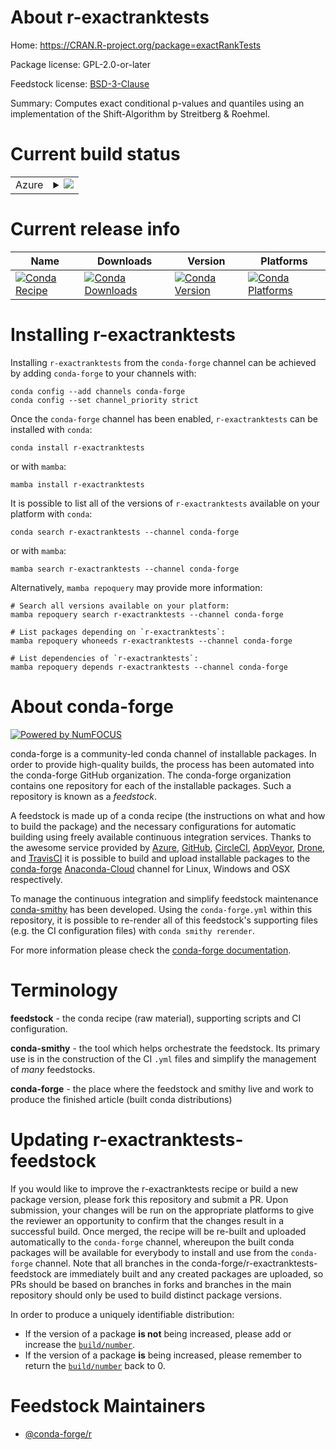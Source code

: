 About r-exactranktests
======================

Home: https://CRAN.R-project.org/package=exactRankTests

Package license: GPL-2.0-or-later

Feedstock license: [BSD-3-Clause](https://github.com/conda-forge/r-exactranktests-feedstock/blob/main/LICENSE.txt)

Summary: Computes exact conditional p-values and quantiles using an implementation of the Shift-Algorithm by Streitberg & Roehmel.

Current build status
====================


<table>
    
  <tr>
    <td>Azure</td>
    <td>
      <details>
        <summary>
          <a href="https://dev.azure.com/conda-forge/feedstock-builds/_build/latest?definitionId=1119&branchName=main">
            <img src="https://dev.azure.com/conda-forge/feedstock-builds/_apis/build/status/r-exactranktests-feedstock?branchName=main">
          </a>
        </summary>
        <table>
          <thead><tr><th>Variant</th><th>Status</th></tr></thead>
          <tbody><tr>
              <td>linux_64_r_base4.1</td>
              <td>
                <a href="https://dev.azure.com/conda-forge/feedstock-builds/_build/latest?definitionId=1119&branchName=main">
                  <img src="https://dev.azure.com/conda-forge/feedstock-builds/_apis/build/status/r-exactranktests-feedstock?branchName=main&jobName=linux&configuration=linux_64_r_base4.1" alt="variant">
                </a>
              </td>
            </tr><tr>
              <td>linux_64_r_base4.2</td>
              <td>
                <a href="https://dev.azure.com/conda-forge/feedstock-builds/_build/latest?definitionId=1119&branchName=main">
                  <img src="https://dev.azure.com/conda-forge/feedstock-builds/_apis/build/status/r-exactranktests-feedstock?branchName=main&jobName=linux&configuration=linux_64_r_base4.2" alt="variant">
                </a>
              </td>
            </tr><tr>
              <td>osx_64_r_base4.1</td>
              <td>
                <a href="https://dev.azure.com/conda-forge/feedstock-builds/_build/latest?definitionId=1119&branchName=main">
                  <img src="https://dev.azure.com/conda-forge/feedstock-builds/_apis/build/status/r-exactranktests-feedstock?branchName=main&jobName=osx&configuration=osx_64_r_base4.1" alt="variant">
                </a>
              </td>
            </tr><tr>
              <td>osx_64_r_base4.2</td>
              <td>
                <a href="https://dev.azure.com/conda-forge/feedstock-builds/_build/latest?definitionId=1119&branchName=main">
                  <img src="https://dev.azure.com/conda-forge/feedstock-builds/_apis/build/status/r-exactranktests-feedstock?branchName=main&jobName=osx&configuration=osx_64_r_base4.2" alt="variant">
                </a>
              </td>
            </tr><tr>
              <td>win_64</td>
              <td>
                <a href="https://dev.azure.com/conda-forge/feedstock-builds/_build/latest?definitionId=1119&branchName=main">
                  <img src="https://dev.azure.com/conda-forge/feedstock-builds/_apis/build/status/r-exactranktests-feedstock?branchName=main&jobName=win&configuration=win_64_" alt="variant">
                </a>
              </td>
            </tr>
          </tbody>
        </table>
      </details>
    </td>
  </tr>
</table>

Current release info
====================

| Name | Downloads | Version | Platforms |
| --- | --- | --- | --- |
| [![Conda Recipe](https://img.shields.io/badge/recipe-r--exactranktests-green.svg)](https://anaconda.org/conda-forge/r-exactranktests) | [![Conda Downloads](https://img.shields.io/conda/dn/conda-forge/r-exactranktests.svg)](https://anaconda.org/conda-forge/r-exactranktests) | [![Conda Version](https://img.shields.io/conda/vn/conda-forge/r-exactranktests.svg)](https://anaconda.org/conda-forge/r-exactranktests) | [![Conda Platforms](https://img.shields.io/conda/pn/conda-forge/r-exactranktests.svg)](https://anaconda.org/conda-forge/r-exactranktests) |

Installing r-exactranktests
===========================

Installing `r-exactranktests` from the `conda-forge` channel can be achieved by adding `conda-forge` to your channels with:

```
conda config --add channels conda-forge
conda config --set channel_priority strict
```

Once the `conda-forge` channel has been enabled, `r-exactranktests` can be installed with `conda`:

```
conda install r-exactranktests
```

or with `mamba`:

```
mamba install r-exactranktests
```

It is possible to list all of the versions of `r-exactranktests` available on your platform with `conda`:

```
conda search r-exactranktests --channel conda-forge
```

or with `mamba`:

```
mamba search r-exactranktests --channel conda-forge
```

Alternatively, `mamba repoquery` may provide more information:

```
# Search all versions available on your platform:
mamba repoquery search r-exactranktests --channel conda-forge

# List packages depending on `r-exactranktests`:
mamba repoquery whoneeds r-exactranktests --channel conda-forge

# List dependencies of `r-exactranktests`:
mamba repoquery depends r-exactranktests --channel conda-forge
```


About conda-forge
=================

[![Powered by
NumFOCUS](https://img.shields.io/badge/powered%20by-NumFOCUS-orange.svg?style=flat&colorA=E1523D&colorB=007D8A)](https://numfocus.org)

conda-forge is a community-led conda channel of installable packages.
In order to provide high-quality builds, the process has been automated into the
conda-forge GitHub organization. The conda-forge organization contains one repository
for each of the installable packages. Such a repository is known as a *feedstock*.

A feedstock is made up of a conda recipe (the instructions on what and how to build
the package) and the necessary configurations for automatic building using freely
available continuous integration services. Thanks to the awesome service provided by
[Azure](https://azure.microsoft.com/en-us/services/devops/), [GitHub](https://github.com/),
[CircleCI](https://circleci.com/), [AppVeyor](https://www.appveyor.com/),
[Drone](https://cloud.drone.io/welcome), and [TravisCI](https://travis-ci.com/)
it is possible to build and upload installable packages to the
[conda-forge](https://anaconda.org/conda-forge) [Anaconda-Cloud](https://anaconda.org/)
channel for Linux, Windows and OSX respectively.

To manage the continuous integration and simplify feedstock maintenance
[conda-smithy](https://github.com/conda-forge/conda-smithy) has been developed.
Using the ``conda-forge.yml`` within this repository, it is possible to re-render all of
this feedstock's supporting files (e.g. the CI configuration files) with ``conda smithy rerender``.

For more information please check the [conda-forge documentation](https://conda-forge.org/docs/).

Terminology
===========

**feedstock** - the conda recipe (raw material), supporting scripts and CI configuration.

**conda-smithy** - the tool which helps orchestrate the feedstock.
                   Its primary use is in the construction of the CI ``.yml`` files
                   and simplify the management of *many* feedstocks.

**conda-forge** - the place where the feedstock and smithy live and work to
                  produce the finished article (built conda distributions)


Updating r-exactranktests-feedstock
===================================

If you would like to improve the r-exactranktests recipe or build a new
package version, please fork this repository and submit a PR. Upon submission,
your changes will be run on the appropriate platforms to give the reviewer an
opportunity to confirm that the changes result in a successful build. Once
merged, the recipe will be re-built and uploaded automatically to the
`conda-forge` channel, whereupon the built conda packages will be available for
everybody to install and use from the `conda-forge` channel.
Note that all branches in the conda-forge/r-exactranktests-feedstock are
immediately built and any created packages are uploaded, so PRs should be based
on branches in forks and branches in the main repository should only be used to
build distinct package versions.

In order to produce a uniquely identifiable distribution:
 * If the version of a package **is not** being increased, please add or increase
   the [``build/number``](https://docs.conda.io/projects/conda-build/en/latest/resources/define-metadata.html#build-number-and-string).
 * If the version of a package **is** being increased, please remember to return
   the [``build/number``](https://docs.conda.io/projects/conda-build/en/latest/resources/define-metadata.html#build-number-and-string)
   back to 0.

Feedstock Maintainers
=====================

* [@conda-forge/r](https://github.com/conda-forge/r/)

